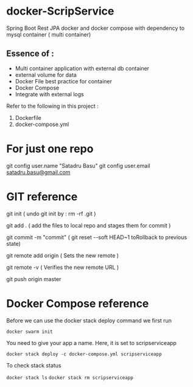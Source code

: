 # docker-ScripService
Spring Boot Rest JPA docker and docker compose with dependency to mysql container ( multi container)

## Essence of :
 - Multi container application with external db container
 - external volume for data
 - Docker File best practice for container
 - Docker Compose
 - Integrate with external logs


Refer to the following in this project :

1. Dockerfile
2. docker-compose.yml

For just one repo
==================
git config user.name "Satadru Basu"
git config user.email satadru.basu@gmail.com



GIT reference
=============
 git init   ( undo git init by : rm -rf .git )
 
 git add .  ( add the files to local repo and stages them for commit ) 
 
 git commit -m "commit"  ( git reset --soft HEAD~1 toRollback to previous state) 
 

 git remote add origin <remote repoURL>  ( Sets the new remote ) 
 
 git remote -v                ( Verifies the new remote URL ) 
 
 git push origin master 
 
 
 Docker Compose reference
 =========================
 Before we can use the docker stack deploy command we first run 
 
 ```docker swarm init```
 
 
 You need to give your app a name. Here, it is set to scripserviceapp
 
 
 ```docker stack deploy -c docker-compose.yml scripserviceapp```
 
 To check stack status
 
 ```docker stack ls```
 ```docker stack rm scripserviceapp```
 
 
 

